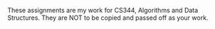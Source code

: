 These assignments are my work for CS344, Algorithms and Data Structures.  They are NOT to be copied and passed off as your work.

